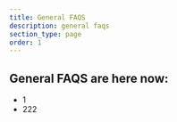 ```yaml
---
title: General FAQS
description: general faqs
section_type: page
order: 1
---
```

## General FAQS are here now:

* 1
* 222
